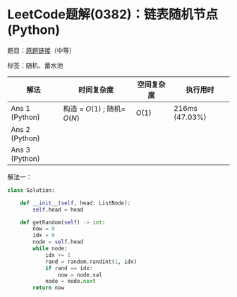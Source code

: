 # LeetCode题解(0382)：链表随机节点(Python)

题目：[原题链接](https://leetcode-cn.com/problems/linked-list-random-node/)（中等）

标签：随机、蓄水池

| 解法           | 时间复杂度                   | 空间复杂度 | 执行用时       |
| -------------- | ---------------------------- | ---------- | -------------- |
| Ans 1 (Python) | 构造 = $O(1)$ ; 随机= $O(N)$ | $O(1)$     | 216ms (47.03%) |
| Ans 2 (Python) |                              |            |                |
| Ans 3 (Python) |                              |            |                |

解法一：

```python
class Solution:

    def __init__(self, head: ListNode):
        self.head = head

    def getRandom(self) -> int:
        now = 0
        idx = 0
        node = self.head
        while node:
            idx += 1
            rand = random.randint(1, idx)
            if rand == idx:
                now = node.val
            node = node.next
        return now
```